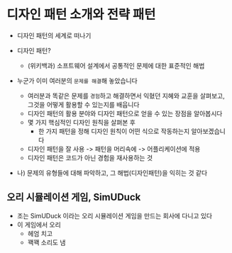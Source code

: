 # 디자인 패턴 소개와 전략 패턴

- 디자인 패턴의 세계로 떠나기

- 디자인 패턴?

  - (위키백과) 소프트웨어 설계에서 공통적인 문제에 대한 표준적인 해법

- 누군가 이미 여러분의 `문제를 해결`해 놓았습니다

  - 여러분과 똑같은 문제를 `경험`하고 해결하면서 익혔던 지혜와 교훈을 살펴보고,
    그것을 어떻게 활용할 수 있는지를 배웁니다
  - 디자인 패턴의 활용 분야와 디자인 패턴으로 얻을 수 있는 장점을 알아봅시다
  - 몇 가지 핵심적인 디자인 원칙을 살펴본 후
    - 한 가지 패턴을 정해 디자인 원칙이 어떤 식으로 작동하는지 알아보겠습니다
  - 디자인 패턴을 잘 사용 -> 패턴을 머리속에 -> 어플리케이션에 적용
  - 디자인 패턴은 코드가 아닌 경험을 재사용하는 것

- 나) 문제의 유형들에 대해 파악하고, 그 해법(디자인패턴)을 익히는 것 같다

## 오리 시뮬레이션 게임, SimUDuck

- 조는 SimUDuck 이라는 오리 시뮬레이션 게임을 만드는 회사에 다니고 있다
- 이 게임에서 오리
  - 헤엄 치고
  - 꽥꽥 소리도 냄
